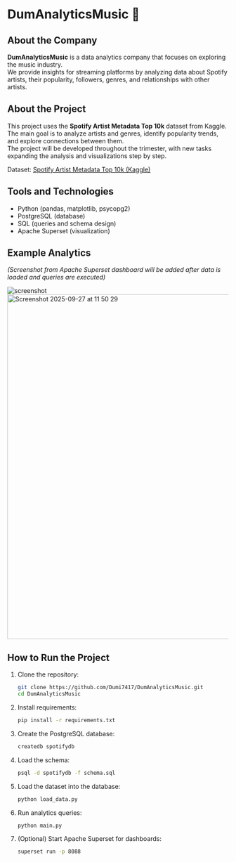 # DumAnalyticsMusic 🎵

## About the Company
**DumAnalyticsMusic** is a data analytics company that focuses on exploring the music industry.  
We provide insights for streaming platforms by analyzing data about Spotify artists, their popularity, followers, genres, and relationships with other artists.  

## About the Project
This project uses the **Spotify Artist Metadata Top 10k** dataset from Kaggle.  
The main goal is to analyze artists and genres, identify popularity trends, and explore connections between them.  
The project will be developed throughout the trimester, with new tasks expanding the analysis and visualizations step by step.  

Dataset: [Spotify Artist Metadata Top 10k (Kaggle)](https://www.kaggle.com/datasets/jackharding/spotify-artist-metadata-top-10k)

## Tools and Technologies
- Python (pandas, matplotlib, psycopg2)
- PostgreSQL (database)
- SQL (queries and schema design)
- Apache Superset (visualization)

## Example Analytics
*(Screenshot from Apache Superset dashboard will be added after data is loaded and queries are executed)*  

![screenshot](images/analytics_example.png)  <img width="851" height="785" alt="Screenshot 2025-09-27 at 11 50 29" src="https://github.com/user-attachments/assets/b05a87ca-4072-4c4e-b0d1-ebb191499380" />


## How to Run the Project
1. Clone the repository:
   ```bash
   git clone https://github.com/Dumi7417/DumAnalyticsMusic.git
   cd DumAnalyticsMusic
2. Install requirements:
   ```bash
   pip install -r requirements.txt
3. Create the PostgreSQL database:
   ```bash
   createdb spotifydb
4. Load the schema:
   ```bash
   psql -d spotifydb -f schema.sql
5. Load the dataset into the database:
   ```bash
   python load_data.py
6. Run analytics queries:
   ```bash
   python main.py
7. (Optional) Start Apache Superset for dashboards:
   ```bash
   superset run -p 8088


